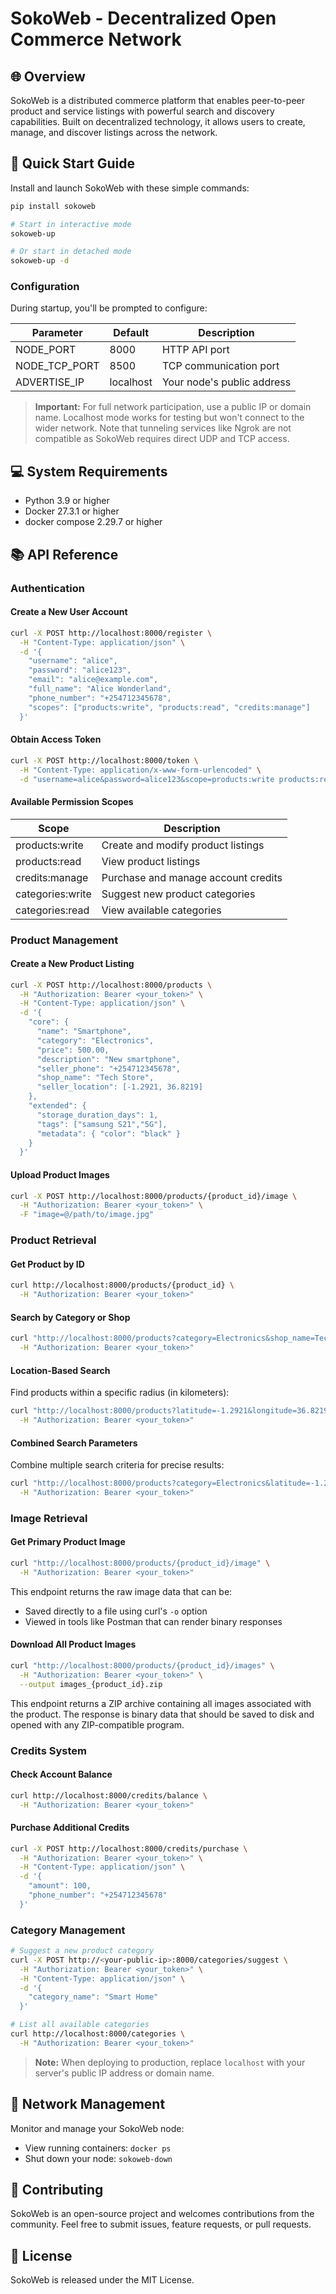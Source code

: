 # SokoWeb - Decentralized Open Commerce Network

## 🌐 Overview

SokoWeb is a distributed commerce platform that enables peer-to-peer product and service listings with powerful search and discovery capabilities. Built on decentralized technology, it allows users to create, manage, and discover listings across the network.

## 🚀 Quick Start Guide

Install and launch SokoWeb with these simple commands:

```bash
pip install sokoweb

# Start in interactive mode
sokoweb-up

# Or start in detached mode
sokoweb-up -d
```

### Configuration

During startup, you'll be prompted to configure:

| Parameter | Default | Description |
|-----------|---------|-------------|
| NODE_PORT | 8000 | HTTP API port |
| NODE_TCP_PORT | 8500 | TCP communication port |
| ADVERTISE_IP | localhost | Your node's public address |

> **Important:** For full network participation, use a public IP or domain name. Localhost mode works for testing but won't connect to the wider network. Note that tunneling services like Ngrok are not compatible as SokoWeb requires direct UDP and TCP access.

## 💻 System Requirements

- Python 3.9 or higher
- Docker 27.3.1 or higher
- docker compose 2.29.7 or higher

## 📚 API Reference

### Authentication

#### Create a New User Account

```bash
curl -X POST http://localhost:8000/register \
  -H "Content-Type: application/json" \
  -d '{
    "username": "alice",
    "password": "alice123",
    "email": "alice@example.com",
    "full_name": "Alice Wonderland",
    "phone_number": "+254712345678",
    "scopes": ["products:write", "products:read", "credits:manage"]
  }'
```

#### Obtain Access Token

```bash
curl -X POST http://localhost:8000/token \
  -H "Content-Type: application/x-www-form-urlencoded" \
  -d "username=alice&password=alice123&scope=products:write products:read credits:manage"
```

#### Available Permission Scopes

| Scope | Description |
|-------|-------------|
| products:write | Create and modify product listings |
| products:read | View product listings |
| credits:manage | Purchase and manage account credits |
| categories:write | Suggest new product categories |
| categories:read | View available categories |

### Product Management

#### Create a New Product Listing

```bash
curl -X POST http://localhost:8000/products \
  -H "Authorization: Bearer <your_token>" \
  -H "Content-Type: application/json" \
  -d '{
    "core": {
      "name": "Smartphone",
      "category": "Electronics",
      "price": 500.00,
      "description": "New smartphone",
      "seller_phone": "+254712345678",
      "shop_name": "Tech Store",
      "seller_location": [-1.2921, 36.8219]
    },
    "extended": {
      "storage_duration_days": 1,
      "tags": ["samsung S21","5G"],
      "metadata": { "color": "black" }
    }
  }'
```

#### Upload Product Images

```bash
curl -X POST http://localhost:8000/products/{product_id}/image \
  -H "Authorization: Bearer <your_token>" \
  -F "image=@/path/to/image.jpg"
```

### Product Retrieval

#### Get Product by ID

```bash
curl http://localhost:8000/products/{product_id} \
  -H "Authorization: Bearer <your_token>"
```

#### Search by Category or Shop

```bash
curl "http://localhost:8000/products?category=Electronics&shop_name=Tech%20Store" \
  -H "Authorization: Bearer <your_token>"
```

#### Location-Based Search

Find products within a specific radius (in kilometers):

```bash
curl "http://localhost:8000/products?latitude=-1.2921&longitude=36.8219&radius_km=10" \
  -H "Authorization: Bearer <your_token>"
```

#### Combined Search Parameters

Combine multiple search criteria for precise results:

```bash
curl "http://localhost:8000/products?category=Electronics&latitude=-1.2921&longitude=36.8219&radius_km=5" \
  -H "Authorization: Bearer <your_token>"
```

### Image Retrieval

#### Get Primary Product Image

```bash
curl "http://localhost:8000/products/{product_id}/image" \
  -H "Authorization: Bearer <your_token>"
```

This endpoint returns the raw image data that can be:
- Saved directly to a file using curl's `-o` option
- Viewed in tools like Postman that can render binary responses

#### Download All Product Images

```bash
curl "http://localhost:8000/products/{product_id}/images" \
  -H "Authorization: Bearer <your_token>" \
  --output images_{product_id}.zip
```

This endpoint returns a ZIP archive containing all images associated with the product. The response is binary data that should be saved to disk and opened with any ZIP-compatible program.

### Credits System

#### Check Account Balance

```bash
curl http://localhost:8000/credits/balance \
  -H "Authorization: Bearer <your_token>"
```

#### Purchase Additional Credits

```bash
curl -X POST http://localhost:8000/credits/purchase \
  -H "Authorization: Bearer <your_token>" \
  -H "Content-Type: application/json" \
  -d '{
    "amount": 100,
    "phone_number": "+254712345678"
  }'
```

### Category Management

```bash
# Suggest a new product category
curl -X POST http://<your-public-ip>:8000/categories/suggest \
  -H "Authorization: Bearer <your_token>" \
  -H "Content-Type: application/json" \
  -d '{
    "category_name": "Smart Home"
  }'

# List all available categories
curl http://localhost:8000/categories \
  -H "Authorization: Bearer <your_token>"
```

> **Note:** When deploying to production, replace `localhost` with your server's public IP address or domain name.

## 🔧 Network Management

Monitor and manage your SokoWeb node:

- View running containers: `docker ps`
- Shut down your node: `sokoweb-down`

## 👥 Contributing

SokoWeb is an open-source project and welcomes contributions from the community. Feel free to submit issues, feature requests, or pull requests.

## 📄 License

SokoWeb is released under the MIT License.
